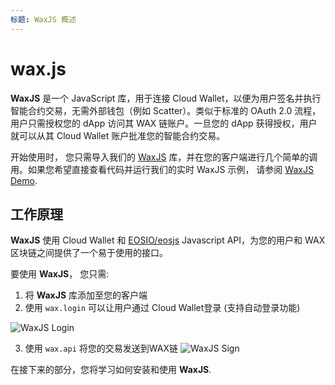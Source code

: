 ```yaml
---
标题: WaxJS 概述
---
```


# wax.js

**WaxJS** 是一个 JavaScript 库，用于连接 Cloud Wallet，以便为用户签名并执行智能合约交易，无需外部钱包（例如 Scatter）。类似于标准的 OAuth 2.0 流程，用户只需授权您的 dApp 访问其 WAX 链账户。一旦您的 dApp 获得授权，用户就可以从其 Cloud Wallet 账户批准您的智能合约交易。

开始使用时， 您只需导入我们的 [WaxJS](https://github.com/worldwide-asset-exchange/waxjs) 库，并在您的客户端进行几个简单的调用。如果您希望直接查看代码并运行我们的实时 WaxJS 示例， 请参阅 [WaxJS Demo](waxjs_demo.md).
## 工作原理

**WaxJS** 使用 Cloud Wallet 和 [EOSIO/eosjs](https://github.com/EOSIO/eosjs)  Javascript API，为您的用户和 WAX 区块链之间提供了一个易于使用的接口。




要使用 **WaxJS**， 您只需:

1. 将 **WaxJS** 库添加至您的客户端
2. 使用 `wax.login` 可以让用户通过 Cloud Wallet登录  (支持自动登录功能)

![WaxJS Login](/assets/images/wax-cloud-wallet/waxjs/waxjs_login.png)

3. 使用 `wax.api` 将您的交易发送到WAX链
![WaxJS Sign](/assets/images/wax-cloud-wallet/waxjs/waxjs_sign.png)

在接下来的部分，您将学习如何安装和使用 **WaxJS**.
